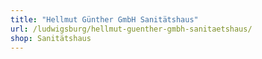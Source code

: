 ```yaml
---
title: "Hellmut Günther GmbH Sanitätshaus"
url: /ludwigsburg/hellmut-guenther-gmbh-sanitaetshaus/
shop: Sanitätshaus
---
```

